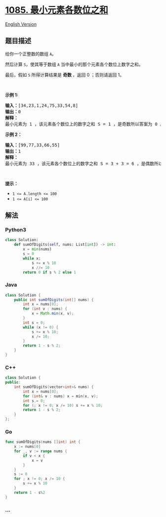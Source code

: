 # [1085. 最小元素各数位之和](https://leetcode-cn.com/problems/sum-of-digits-in-the-minimum-number)

[English Version](/solution/1000-1099/1085.Sum%20of%20Digits%20in%20the%20Minimum%20Number/README_EN.md)

## 题目描述

<!-- 这里写题目描述 -->

<p>给你一个正整数的数组 <code>A</code>。</p>

<p>然后计算 <code>S</code>，使其等于数组 <code>A</code> 当中最小的那个元素各个数位上数字之和。</p>

<p>最后，假如 <code>S</code> 所得计算结果是 <strong>奇数 </strong>，返回 0 ；否则请返回 1。</p>

<p> </p>

<p><strong>示例 1:</strong></p>

<pre>
<strong>输入：</strong>[34,23,1,24,75,33,54,8]
<strong>输出：</strong>0
<strong>解释：</strong>
最小元素为 1 ，该元素各个数位上的数字之和 S = 1 ，是奇数所以答案为 0 。
</pre>

<p><strong>示例 2：</strong></p>

<pre>
<strong>输入：</strong>[99,77,33,66,55]
<strong>输出：</strong>1
<strong>解释：</strong>
最小元素为 33 ，该元素各个数位上的数字之和 S = 3 + 3 = 6 ，是偶数所以答案为 1 。
</pre>

<p> </p>

<p><strong>提示：</strong></p>

<ul>
	<li><code>1 <= A.length <= 100</code></li>
	<li><code>1 <= A[i] <= 100</code></li>
</ul>

## 解法

<!-- 这里可写通用的实现逻辑 -->

<!-- tabs:start -->

### **Python3**

<!-- 这里可写当前语言的特殊实现逻辑 -->

```python
class Solution:
    def sumOfDigits(self, nums: List[int]) -> int:
        x = min(nums)
        s = 0
        while x:
            s += x % 10
            x //= 10
        return 0 if s % 2 else 1
```

### **Java**

<!-- 这里可写当前语言的特殊实现逻辑 -->

```java
class Solution {
    public int sumOfDigits(int[] nums) {
        int x = nums[0];
        for (int v : nums) {
            x = Math.min(x, v);
        }
        int s = 0;
        while (x != 0) {
            s += x % 10;
            x /= 10;
        }
        return 1 - s % 2;
    }
}
```

### **C++**

```cpp
class Solution {
public:
    int sumOfDigits(vector<int>& nums) {
        int x = nums[0];
        for (int& v : nums) x = min(x, v);
        int s = 0;
        for (; x != 0; x /= 10) s += x % 10;
        return 1 - s % 2;
    }
};
```

### **Go**

```go
func sumOfDigits(nums []int) int {
	x := nums[0]
	for _, v := range nums {
		if v < x {
			x = v
		}
	}
	s := 0
	for ; x != 0; x /= 10 {
		s += x % 10
	}
	return 1 - s%2
}
```

### **...**

```

```

<!-- tabs:end -->
